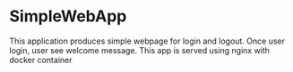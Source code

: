 # SimpleWebApp
This application produces simple webpage for login and logout. Once user login, user see welcome message. This app is served using nginx with docker container
